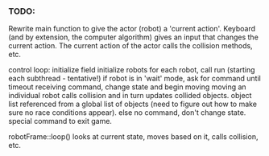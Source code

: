 ### TODO:

Rewrite main function to give the actor (robot) a 'current action'.
Keyboard (and by extension, the computer algorithm) gives an input that changes the current action.
The current action of the actor calls the collision methods, etc.


control loop:
initialize field
initialize robots
for each robot, call run (starting each subthread - tentative!)
if robot is in 'wait' mode, ask for command until timeout
    receiving command, change state and begin moving
        moving an individual robot calls collision and in turn updates collided objects. object list referenced from a global list of objects (need to figure out how to make sure no race conditions appear).
    else no command, don't change state.
    special command to exit game.

robotFrame::loop()
    looks at current state, moves based on it, calls collision, etc.
